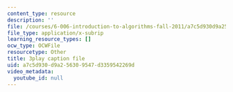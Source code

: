 ```yaml
---
content_type: resource
description: ''
file: /courses/6-006-introduction-to-algorithms-fall-2011/a7c5d930d9a256309547d3359542269d_CHvQ3q_gJ7E.vtt
file_type: application/x-subrip
learning_resource_types: []
ocw_type: OCWFile
resourcetype: Other
title: 3play caption file
uid: a7c5d930-d9a2-5630-9547-d3359542269d
video_metadata:
  youtube_id: null
---
```


